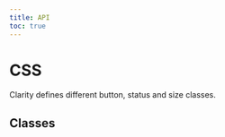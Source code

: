 ```yaml
---
title: API
toc: true
---
```


# CSS

Clarity defines different button, status and size classes.

## Classes

<DocComponentApi component="ClrButton" item="css" />
